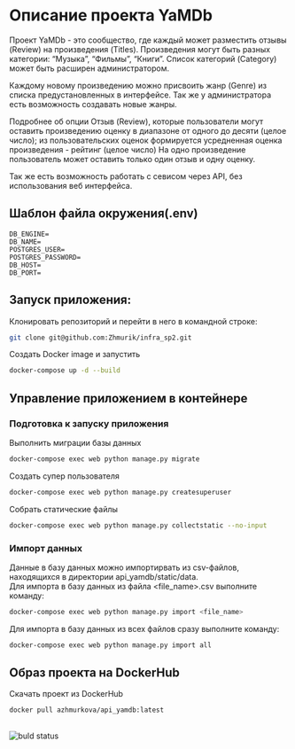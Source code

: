# Описание проекта YaMDb

Проект YaMDb - это сообщество, где каждый может разместить отзывы (Review) на произведения (Titles). Произведения могут быть разных категории: “Музыка”, “Фильмы”, “Книги”. Список категорий (Category) может быть расширен администратором. 

Каждому новому произведению можно присвоить жанр (Genre) из списка предустановленных в интерфейсе. Так же у администратора есть возможность создавать новые жанры. 

Подробнее об опции Отзыв (Review), которые пользователи могут оставить произведению оценку в диапазоне от одного до десяти (целое число); из пользовательских оценок формируется усредненная оценка произведения - рейтинг (целое число) На одно произведение пользователь может оставить только один отзыв и одну оценку. 

Так же есть возможность работать с севисом через API, без использования веб интерфейса.
## Шаблон файла окружения(.env)
```
DB_ENGINE=
DB_NAME=
POSTGRES_USER=
POSTGRES_PASSWORD=
DB_HOST=
DB_PORT=
```
## Запуск приложения:

Клонировать репозиторий и перейти в него в командной строке:

```bash
git clone git@github.com:Zhmurik/infra_sp2.git
```

Создать Docker image и запустить

```bash
docker-compose up -d --build
```

## Управление приложением в контейнере

### Подготовка к запуску приложения
Выполнить миграции базы данных
```bash
docker-compose exec web python manage.py migrate
```

Создать супер пользователя
```bash
docker-compose exec web python manage.py createsuperuser
```

Собрать статические файлы
```bash
docker-compose exec web python manage.py collectstatic --no-input
```
### Импорт данных

Данные в базу данных можно импортирвать из csv-файлов, находящихся в директории api_yamdb/static/data.  
Для импорта в базу данных из файла <file_name>.csv выполните команду:

```bash
docker-compose exec web python manage.py import <file_name>
```

Для импорта в базу данных из всех файлов сразу выполните команду:

```bash
docker-compose exec web python manage.py import all
```

## Образ проекта на DockerHub

Скачать проект из DockerHub 
```bash
docker pull azhmurkova/api_yamdb:latest
```

##

![buld status](https://github.com/zhmurik/yamdb_final/actions/workflows/yamdb_workflow.yml/badge.svg)
